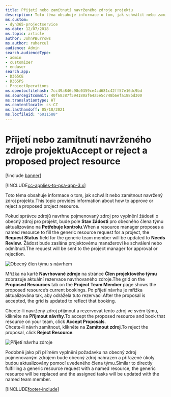 ```yaml
---
title: Přijetí nebo zamítnutí navrženého zdroje projektu
description: Toto téma obsahuje informace o tom, jak schválit nebo zamítnout navržený zdroj projektu.
ms.custom:
- dyn365-projectservice
ms.date: 12/07/2018
ms.topic: article
author: JohnPBurrows
ms.author: ruhercul
audience: Admin
search.audienceType:
- admin
- customizer
- enduser
search.app:
- D365CE
- D365PS
- ProjectOperations
ms.openlocfilehash: 7cc49a846c98c0359ce4cd681c42ff57e16dc9bd
ms.sourcegitcommit: 40f68387f594180af64a5e5c748b6efa188bd300
ms.translationtype: HT
ms.contentlocale: cs-CZ
ms.lasthandoff: 05/10/2021
ms.locfileid: "6011588"
---
```

# <a name="accept-or-reject-a-proposed-project-resource"></a><span data-ttu-id="6d87d-103">Přijetí nebo zamítnutí navrženého zdroje projektu</span><span class="sxs-lookup"><span data-stu-id="6d87d-103">Accept or reject a proposed project resource</span></span>

[!include [banner](../includes/psa-now-project-operations.md)]

[!INCLUDE[cc-applies-to-psa-app-3.x](../includes/cc-applies-to-psa-app-3x.md)]

<span data-ttu-id="6d87d-104">Toto téma obsahuje informace o tom, jak schválit nebo zamítnout navržený zdroj projektu.</span><span class="sxs-lookup"><span data-stu-id="6d87d-104">This topic provides information about how to approve or reject a proposed project resource.</span></span>

<span data-ttu-id="6d87d-105">Pokud správce zdrojů navrhne pojmenovaný zdroj pro vyplnění žádosti o obecný zdroj pro projekt, bude pole **Stav žádosti** pro obecného člena týmu aktualizováno na **Potřebuje kontrolu**.</span><span class="sxs-lookup"><span data-stu-id="6d87d-105">When a resource manager proposes a named resource to fill the generic resource request for a project, the **Request Status** field for the generic team member will be updated to **Needs Review**.</span></span> <span data-ttu-id="6d87d-106">Žádost bude zaslána projektovému manažerovi ke schválení nebo odmítnutí.</span><span class="sxs-lookup"><span data-stu-id="6d87d-106">The request will be sent to the project manager for approval or rejection.</span></span>

![Obecný člen týmu s návrhem](media/RM-how-to-19.png)

<span data-ttu-id="6d87d-108">Mřížka na kartě **Navrhované zdroje** na stránce **Člen projektového týmu** zobrazuje aktuální rezervace navrhovaného zdroje.</span><span class="sxs-lookup"><span data-stu-id="6d87d-108">The grid on the **Proposed Resources** tab on the **Project Team Member** page shows the proposed resource’s current bookings.</span></span> <span data-ttu-id="6d87d-109">Po přijetí návrhu je mřížka aktualizována tak, aby odrážela tuto rezervaci.</span><span class="sxs-lookup"><span data-stu-id="6d87d-109">After the proposal is accepted, the grid is updated to reflect that booking.</span></span> 

<span data-ttu-id="6d87d-110">Chcete-li navržený zdroj přijmout a rezervovat tento zdroj ve svém týmu, klikněte na **Přijmout návrhy**.</span><span class="sxs-lookup"><span data-stu-id="6d87d-110">To accept the proposed resource and book that resource on your team, click **Accept Proposals**.</span></span>  
<span data-ttu-id="6d87d-111">Chcete-li návrh zamítnout, klikněte na **Zamítnout zdroj**.</span><span class="sxs-lookup"><span data-stu-id="6d87d-111">To reject the proposal, click **Reject Resource**.</span></span>

![Přijetí návrhu zdroje](media/RM-how-to-20.png) 

<span data-ttu-id="6d87d-113">Podobně jako při přímém vyplnění požadavku na obecný zdroj pojmenovaným zdrojem bude obecný zdroj nahrazen a přiřazené úkoly budou aktualizovány pomocí uvedeného člena týmu.</span><span class="sxs-lookup"><span data-stu-id="6d87d-113">Similar to directly fulfilling a generic resource request with a named resource, the generic resource will be replaced and the assigned tasks will be updated with the named team member.</span></span>


[!INCLUDE[footer-include](../includes/footer-banner.md)]